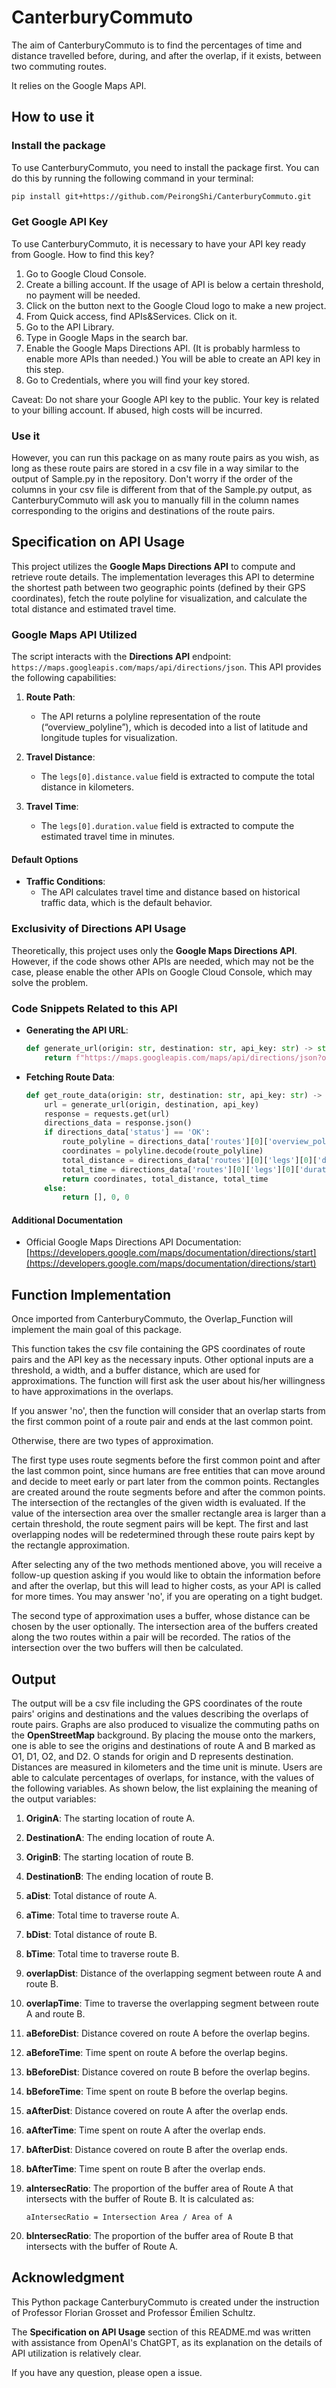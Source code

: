 # CanterburyCommuto

The aim of CanterburyCommuto is to find the percentages of time and distance travelled before, during, and after the overlap, if it exists, between two commuting routes. 

It relies on the Google Maps API. 


## How to use it

### Install the package

To use CanterburyCommuto, you need to install the package first. You can do this by running the following command in your terminal:

```bash
pip install git+https://github.com/PeirongShi/CanterburyCommuto.git
```

### Get Google API Key

To use CanterburyCommuto, it is necessary to have your API key ready from Google. How to find this key?

1. Go to Google Cloud Console.
2. Create a billing account. If the usage of API is below a certain threshold, no payment will be needed.
3. Click on the button next to the Google Cloud logo to make a new project.
4. From Quick access, find APIs&Services. Click on it.
5. Go to the API Library.
6. Type in Google Maps in the search bar.
7. Enable the Google Maps Directions API. (It is probably harmless to enable more APIs than needed.) You will be able to create an API key in this step.
8. Go to Credentials, where you will find your key stored.

Caveat: Do not share your Google API key to the public. Your key is related to your billing account. If abused, high costs will be incurred. 

### Use it

However, you can run this package on as many route pairs as you wish, as long as these route pairs are stored in a csv file in a way similar to the output of Sample.py in the repository.
Don't worry if the order of the columns in your csv file is different from that of the Sample.py output, as CanterburyCommuto will ask you to manually fill in the column names corresponding to 
the origins and destinations of the route pairs. 

## Specification on API Usage

This project utilizes the **Google Maps Directions API** to compute and retrieve route details. The implementation leverages this API to determine the shortest path between two geographic points (defined by their GPS coordinates), fetch the route polyline for visualization, and calculate the total distance and estimated travel time.

### Google Maps API Utilized

The script interacts with the **Directions API** endpoint: `https://maps.googleapis.com/maps/api/directions/json`. This API provides the following capabilities:

1. **Route Path**:
   - The API returns a polyline representation of the route (“overview_polyline”), which is decoded into a list of latitude and longitude tuples for visualization.

2. **Travel Distance**:
   - The `legs[0].distance.value` field is extracted to compute the total distance in kilometers.

3. **Travel Time**:
   - The `legs[0].duration.value` field is extracted to compute the estimated travel time in minutes.

#### Default Options

- **Traffic Conditions**:
  - The API calculates travel time and distance based on historical traffic data, which is the default behavior.

### Exclusivity of Directions API Usage

Theoretically, this project uses only the **Google Maps Directions API**. However, if the code shows other APIs are needed, which may not be the case, please enable the other APIs on Google Cloud Console, which may solve the problem.

### Code Snippets Related to this API

- **Generating the API URL**:
  ```python
  def generate_url(origin: str, destination: str, api_key: str) -> str:
      return f"https://maps.googleapis.com/maps/api/directions/json?origin={origin}&destination={destination}&key={api_key}"
  ```

- **Fetching Route Data**:
  ```python
  def get_route_data(origin: str, destination: str, api_key: str) -> tuple:
      url = generate_url(origin, destination, api_key)
      response = requests.get(url)
      directions_data = response.json()
      if directions_data['status'] == 'OK':
          route_polyline = directions_data['routes'][0]['overview_polyline']['points']
          coordinates = polyline.decode(route_polyline)
          total_distance = directions_data['routes'][0]['legs'][0]['distance']['value'] / 1000  # km
          total_time = directions_data['routes'][0]['legs'][0]['duration']['value'] / 60  # minutes
          return coordinates, total_distance, total_time
      else:
          return [], 0, 0
  ```

#### Additional Documentation

- Official Google Maps Directions API Documentation: [https://developers.google.com/maps/documentation/directions/start](https://developers.google.com/maps/documentation/directions/start)


## Function Implementation

Once imported from CanterburyCommuto, the Overlap_Function will implement the main goal of this package. 

This function takes the csv file containing the GPS coordinates of route pairs and the API key as the necessary inputs. 
Other optional inputs are a threshold, a width, and a buffer distance, which are used for approximations. 
The function will first ask the user about his/her willingness to have approximations in the overlaps. 

If you answer 'no', then the function will consider that an overlap starts from the first common point of a route pair and ends at the last common point.

Otherwise, there are two types of approximation. 

The first type uses route segments before the first common point and after the last common point, since humans are free entities that can move around and decide to meet early or part later from the common points. Rectangles are created around the route segments before and after the common points. The intersection of the rectangles of the given width is evaluated. If the value of the intersection area over the smaller rectangle area is larger than a certain threshold, the route segment pairs will be kept. The first and last overlapping nodes will be redetermined through these route pairs kept by the rectangle approximation.

After selecting any of the two methods mentioned above, you will receive a follow-up question asking if you would like to obtain the information before and after the overlap, but this will lead to higher costs, as your API is called for more times. You may answer 'no', if you are operating on a tight budget. 

The second type of approximation uses a buffer, whose distance can be chosen by the user optionally. The intersection area of the buffers created along the two routes within a pair will be recorded. The ratios of the intersection over the two buffers will then be calculated. 

## Output

The output will be a csv file including the GPS coordinates of the route pairs' origins and destinations and the values describing the overlaps of route pairs. Graphs are also produced to visualize the commuting paths on the **OpenStreetMap** background. By placing the mouse onto the markers, one is able to see the origins and destinations of route A and B marked as O1, D1, O2, and D2. O stands for origin and D represents destination. Distances are measured in kilometers and the time unit is minute. Users are able to calculate percentages of overlaps, for instance, with the values of the following variables. As shown below, the list explaining the meaning of the output variables:

1. **OriginA**: The starting location of route A.
2. **DestinationA**: The ending location of route A.
3. **OriginB**: The starting location of route B.
4. **DestinationB**: The ending location of route B.

5. **aDist**: Total distance of route A. 
6. **aTime**: Total time to traverse route A.
7. **bDist**: Total distance of route B.
8. **bTime**: Total time to traverse route B.

9. **overlapDist**: Distance of the overlapping segment between route A and route B.
10. **overlapTime**: Time to traverse the overlapping segment between route A and route B.

11. **aBeforeDist**: Distance covered on route A before the overlap begins.
12. **aBeforeTime**: Time spent on route A before the overlap begins.
13. **bBeforeDist**: Distance covered on route B before the overlap begins.
14. **bBeforeTime**: Time spent on route B before the overlap begins.

15. **aAfterDist**: Distance covered on route A after the overlap ends.
16. **aAfterTime**: Time spent on route A after the overlap ends.
17. **bAfterDist**: Distance covered on route B after the overlap ends.
18. **bAfterTime**: Time spent on route B after the overlap ends.
19. **aIntersecRatio**: The proportion of the buffer area of Route A that intersects with the buffer of Route B. It is calculated as:

    `aIntersecRatio = Intersection Area / Area of A`

20. **bIntersecRatio**: The proportion of the buffer area of Route B that intersects with the buffer of Route A.


## Acknowledgment

This Python package CanterburyCommuto is created under the instruction of Professor Florian Grosset and Professor Émilien Schultz. 

The **Specification on API Usage** section of this README.md was written with assistance from OpenAI's ChatGPT, as its explanation on the details of API utilization is relatively clear. 

If you have any question, please open a issue.







